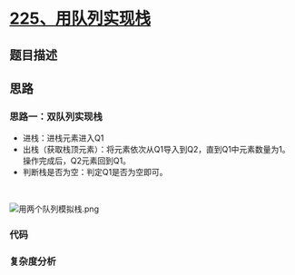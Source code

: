 # [225、用队列实现栈]()

## 题目描述

## 思路

### 思路一：双队列实现栈
- 进栈：进栈元素进入Q1
- 出栈（获取栈顶元素）：将元素依次从Q1导入到Q2，直到Q1中元素数量为1。操作完成后，Q2元素回到Q1。
- 判断栈是否为空：判定Q1是否为空即可。

<br/>

![用两个队列模拟栈.png](https://i.loli.net/2021/04/16/4loYdZgMCJN3SLV.png)

### 代码


### 复杂度分析
